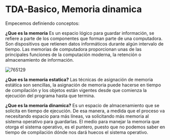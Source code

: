 # TDA-Basico, Memoria dinamica

Empecemos definiendo conceptos:

**¿Que es la memoria**
Es un espacio lógico para guardar información, se refiere a parte de los componentes que forman parte de una computadora. Son dispositivos que retienen datos informáticos durante algún intervalo de tiempo. Las memorias de computadora proporcionan unas de las principales funciones de la computación moderna, la retención o almacenamiento de información.

![765129](https://user-images.githubusercontent.com/71147346/95814772-d9ba3980-0ce0-11eb-8952-a3ef37bf1fc6.png)

**¿Que es la memoria estatica?**
Las técnicas de asignación de memoria estática son sencillas, la asignación de memoria puede hacerse en tiempo de compilación y los objetos están vigentes desde que comienza la ejecución del programa hasta que termina.

**¿Que es la memoria dinamica?**
Es un espacio de almacenamiento que se solicita en tiempo de ejecución. De esa manera, a medida que el proceso va necesitando espacio para más líneas, va solicitando más memoria al sistema operativo para guardarlas. El medio para manejar la memoria que otorga el sistema operativo, es el puntero, puesto que no podemos saber en tiempo de compilación dónde nos dará huecos el sistema operativo.
